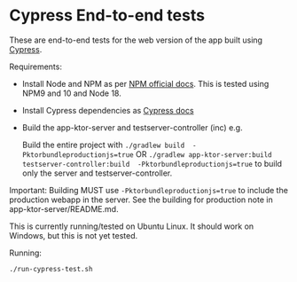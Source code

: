 # Cypress End-to-end tests

These are end-to-end tests for the web version of the app built using [Cypress](https://cypress.io).

Requirements:

* Install Node and NPM as per [NPM official docs](https://docs.npmjs.com/downloading-and-installing-node-js-and-npm). 
  This is tested using NPM9 and 10 and Node 18.
* Install Cypress dependencies as [Cypress docs](https://docs.cypress.io/guides/continuous-integration/introduction#Dependencies)
* Build the app-ktor-server and testserver-controller (inc) e.g.
  
  Build the entire project with ```./gradlew build  -Pktorbundleproductionjs=true``` OR 
  ```./gradlew app-ktor-server:build testserver-controller:build  -Pktorbundleproductionjs=true```
  to build only the server and testserver-controller. 

 Important: Building MUST use ```-Pktorbundleproductionjs=true``` to include the production webapp
 in the server. See the building for production note in app-ktor-server/README.md.

This is currently running/tested on Ubuntu Linux. It should work on Windows, but this is not yet 
tested.

Running:
```
./run-cypress-test.sh
```
